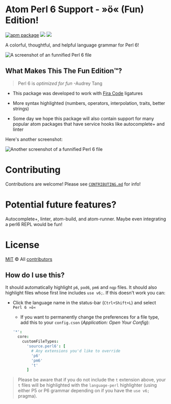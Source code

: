 # Atom Perl 6 Support - »ö« (Fun) Edition!

[![apm package][apm-ver-link]][releases]
[![][dl-badge]][apm-pkg-link]
[![][mit-badge]][mit]

A colorful, thoughtful, and helpful language grammar for Perl 6!

![A screenshot of an funnified Perl 6 file](https://raw.githubusercontent.com/perl6/atom-language-perl6/master/images/example1.png)

## What Makes This The Fun Edition™?

> Perl 6 is *optimized for fun* -Audrey Tang

* This package was developed to work with [Fira Code](https://github.com/tonsky/FiraCode) ligatures

* More syntax highlighted (numbers, operators, interpolation, traits, better strings)

* Some day we hope this package will also contain support for many popular
  atom packages that have service hooks like autocomplete+ and linter

Here's another screenshot:

![Another screenshot of a funnified Perl 6 file](https://raw.githubusercontent.com/perl6/atom-language-perl6/master/images/example2.png)

# Contributing

Contributions are welcome! Please see [`CONTRIBUTING.md`][contributing] for info!

# Potential future features?
Autocomplete+, linter, atom-build, and atom-runner.  Maybe even integrating a perl6 REPL would be fun!

# License

[MIT][mit] © All [contributors][CREDITS]


## How do I use this?

It should automatically highlight `p6`, `pod6`, `pm6` and `nqp` files.
It should also highlight files whose first line includes `use v6;`.
If this doesn't work you can:

* Click the language name in the status-bar (`Ctrl+Shift+L`) and select `Perl 6 »ö«`
  * If you want to permanently change the preferences for a file type,
    add this to your `config.cson` (*Application: Open Your Config*):

  ```coffee
  '*':
    core:
      customFileTypes:
        'source.perl6': [
          # Any extensions you'd like to override
          'p6'
          'pm6'
          't'
        ]
  ```

> Please be aware that if you do not include the `t` extension
above, your `t` files will be highlighted with the `language-perl` highlighter
(using either P5 or P6 grammar depending on if you have the `use v6;` pragma).


[mit]:          http://opensource.org/licenses/MIT
[author]:       http://github.com/perl6
[releases]:     https://github.com/perl6/atom-language-perl6/releases
[mit-badge]:    https://img.shields.io/apm/l/language-perl6.svg
[apm-pkg-link]: https://atom.io/packages/language-perl6
[apm-ver-link]: https://img.shields.io/apm/v/language-perl6.svg
[dl-badge]:     http://img.shields.io/apm/dm/language-perl6.svg
[contributing]: https://github.com/perl6/atom-language-perl6/blob/master/CONTRIBUTING.md
[CREDITS]: https://github.com/perl6/atom-language-perl6/blob/master/CREDITS
